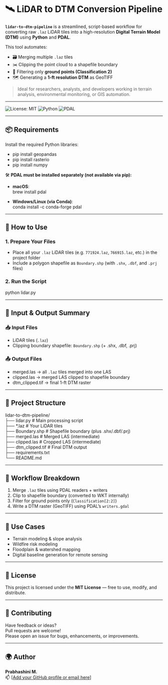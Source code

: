 # 🛰️ LiDAR to DTM Conversion Pipeline

**`lidar-to-dtm-pipeline`** is a streamlined, script-based workflow for converting raw `.laz` LiDAR tiles into a high-resolution **Digital Terrain Model (DTM)** using **Python** and **PDAL**.

This tool automates:
- 🗃️ Merging multiple `.laz` tiles  
- ✂️ Clipping the point cloud to a shapefile boundary  
- 🧹 Filtering only **ground points (Classification 2)**  
- 🗺️ Generating a **1-ft resolution DTM** as GeoTIFF

> Ideal for researchers, analysts, and developers working in terrain analysis, environmental monitoring, or GIS automation.

---

![License: MIT](https://img.shields.io/badge/license-MIT-green.svg)
![Python](https://img.shields.io/badge/Python-3.9%2B-blue)
![PDAL](https://img.shields.io/badge/Built%20with-PDAL-blueviolet)

---

## 📦 Requirements

Install the required Python libraries:

- pip install geopandas  
- pip install rasterio  
- pip install numpy  

🛠️ **PDAL must be installed separately (not available via pip):**

- **macOS**:  
  brew install pdal

- **Windows/Linux (via Conda)**:  
  conda install -c conda-forge pdal

---

## 🚀 How to Use

### 1. Prepare Your Files

- Place all your `.laz` LiDAR tiles (e.g. `771924.laz`, `766915.laz`, etc.) in the project folder  
- Include a polygon shapefile as `Boundary.shp` (with `.shx`, `.dbf`, and `.prj` files)

### 2. Run the Script

python lidar.py

---

## 📂 Input & Output Summary

### 📥 Input Files
- LiDAR tiles (`.laz`)
- Clipping boundary shapefile: `Boundary.shp` (+ .shx, .dbf, .prj)

### 📤 Output Files
- merged.las → all `.laz` tiles merged into one LAS
- clipped.las → merged LAS clipped to shapefile boundary
- dtm_clipped.tif → final 1-ft DTM raster

---

## 📁 Project Structure

lidar-to-dtm-pipeline/  
├── lidar.py              # Main processing script  
├── *.laz                 # Your LiDAR tiles  
├── Boundary.shp          # Shapefile boundary (plus .shx/.dbf/.prj)  
├── merged.las            # Merged LAS (intermediate)  
├── clipped.las           # Cropped LAS (intermediate)  
├── dtm_clipped.tif       # Final DTM output  
├── requirements.txt  
└── README.md  

---

## 🔄 Workflow Breakdown

1. Merge `.laz` tiles using PDAL readers + writers  
2. Clip to shapefile boundary (converted to WKT internally)  
3. Filter for ground points only (`Classification[2:2]`)  
4. Write a DTM raster (GeoTIFF) using PDAL’s `writers.gdal`

---

## 🧪 Use Cases

- Terrain modeling & slope analysis  
- Wildfire risk modeling  
- Floodplain & watershed mapping  
- Digital baseline generation for remote sensing

---

## 📜 License

This project is licensed under the **MIT License** — free to use, modify, and distribute.

---

## 🤝 Contributing

Have feedback or ideas?  
Pull requests are welcome!  
Please open an issue for bugs, enhancements, or improvements.

---

## 🌍 Author

**Prabhashini M.**  
📫 [[Add your GitHub profile or email here](https://github.com/gisprabha)]



